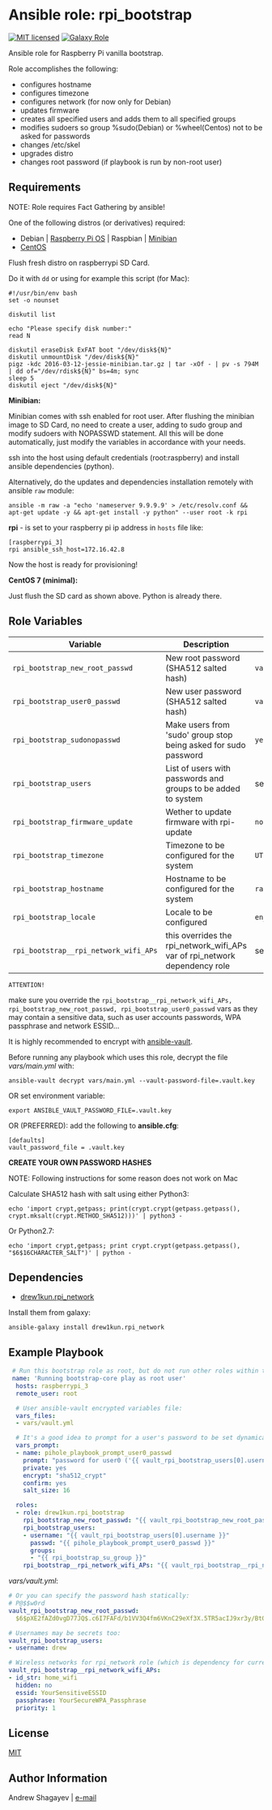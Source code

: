 # Ansible role: rpi_bootstrap

[![MIT licensed][mit-badge]][mit-link]
[![Galaxy Role][role-badge]][galaxy-link]

Ansible role for Raspberry Pi vanilla bootstrap.

Role accomplishes the following:

 - configures hostname
 - configures timezone
 - configures network (for now only for Debian)
 - updates firmware
 - creates all specified users and adds them to all specified groups
 - modifies sudoers so group %sudo(Debian) or %wheel(Centos) not to be asked for passwords
 - changes /etc/skel
 - upgrades distro
 - changes root password (if playbook is run by non-root user)

Requirements
----

NOTE: Role requires Fact Gathering by ansible!

One of the following distros (or derivatives) required:

 - Debian | [Raspberry Pi OS][rpi-os-link] | Raspbian | [Minibian][minibian-link]
 - [CentOS][centos-link]

Flush fresh distro on raspberrypi SD Card.

Do it with `dd` or using for example this script (for Mac):

```
#!/usr/bin/env bash
set -o nounset

diskutil list

echo "Please specify disk number:"
read N

diskutil eraseDisk ExFAT boot "/dev/disk${N}"
diskutil unmountDisk "/dev/disk${N}"
pigz -kdc 2016-03-12-jessie-minibian.tar.gz | tar -xOf - | pv -s 794M | dd of="/dev/rdisk${N}" bs=4m; sync
sleep 5
diskutil eject "/dev/disk${N}"
```

**Minibian:**

Minibian comes with ssh enabled for root user.
After flushing the minibian image to SD Card, no need to create a user, adding to sudo group and modify sudoers with
NOPASSWD statement.
All this will be done automatically, just modify the variables in accordance with your needs.

ssh into the host using default credentials (root:raspberry) and install ansible dependencies (python).

Alternatively, do the updates and dependencies installation remotely with ansible `raw` module:

```
ansible -m raw -a "echo 'nameserver 9.9.9.9' > /etc/resolv.conf && apt-get update -y && apt-get install -y python" --user root -k rpi
```

**rpi** - is set to your raspberry pi ip address in `hosts` file like:

```
[raspberrypi_3]
rpi ansible_ssh_host=172.16.42.8
```

Now the host is ready for provisioning!

**CentOS 7 (minimal):**

Just flush the SD card as shown above. Python is already there.


Role Variables
----

| Variable | Description | Default |
|----------|-------------|---------|
| `rpi_bootstrap_new_root_passwd` | New root password (SHA512 salted hash) |`vault_rpi_bootstrap_new_root_passwd` |
| `rpi_bootstrap_user0_passwd` | New user password (SHA512 salted hash) | `vault_rpi_bootstrap_user0_passwd` |
| `rpi_bootstrap_sudonopasswd` | Make users from 'sudo' group stop being asked for sudo password | `yes` |
| `rpi_bootstrap_users` | List of users with passwords and groups to be added to system | see [`defaults/main.yml`](defaults/main.yml#L33) |
| `rpi_bootstrap_firmware_update` | Wether to update firmware with rpi-update | `no` |
| `rpi_bootstrap_timezone` | Timezone to be configured for the system | `UTC` |
| `rpi_bootstrap_hostname` | Hostname to be configured for the system | `raspberry.domain` |
| `rpi_bootstrap_locale` | Locale to be configured | `en_US.UTF-8` |
| `rpi_bootstrap__rpi_network_wifi_APs` | this overrides the rpi_network_wifi_APs var of rpi_network dependency role | see [`defaults/main.yml`](defaults/main.yml#L53) |


`ATTENTION!`

make sure you override the `rpi_bootstrap__rpi_network_wifi_APs, rpi_bootstrap_new_root_passwd, rpi_bootstrap_user0_passwd` vars as they may contain a sensitive data,
such as user accounts passwords, WPA passphrase and network ESSID...

It is highly recommended to encrypt with [ansible-vault][ansible-vault-link].

Before running any playbook which uses this role, decrypt the file *vars/main.yml* with:

```
ansible-vault decrypt vars/main.yml --vault-password-file=.vault.key
```

OR set environment variable:

```
export ANSIBLE_VAULT_PASSWORD_FILE=.vault.key
```

OR (PREFERRED):
add the following to **ansible.cfg**:

```
[defaults]
vault_password_file = .vault.key
```

**CREATE YOUR OWN PASSWORD HASHES**

NOTE: Following instructions for some reason does not work on Mac

Calculate SHA512 hash with salt using either Python3:

```
echo 'import crypt,getpass; print(crypt.crypt(getpass.getpass(), crypt.mksalt(crypt.METHOD_SHA512)))' | python3 -
```

Or Python2.7:

```
echo 'import crypt,getpass; print crypt.crypt(getpass.getpass(), "$6$16CHARACTER_SALT")' | python -
```

Dependencies
----

 - [drew1kun.rpi_network][rpi_network-galaxy-link]

Install them from galaxy:

```
ansible-galaxy install drew1kun.rpi_network
```

Example Playbook
----

```yaml
 # Run this bootstrap role as root, but do not run other roles within the playbook as root:
 name: 'Running bootstrap-core play as root user'
  hosts: raspberrypi_3
  remote_user: root

  # User ansible-vault encrypted variables file:
  vars_files:
  - vars/vault.yml

  # It's a good idea to prompt for a user's password to be set dynamically:
  vars_prompt:
  - name: pihole_playbook_prompt_user0_passwd
    prompt: "password for user0 ('{{ vault_rpi_bootstrap_users[0].username }}') to be set in 'rpi_bootstrap' play"
    private: yes
    encrypt: "sha512_crypt"
    confirm: yes
    salt_size: 16

  roles:
  - role: drew1kun.rpi_bootstrap
    rpi_bootstrap_new_root_passwd: "{{ vault_rpi_bootstrap_new_root_passwd }}"
    rpi_bootstrap_users:
    - username: "{{ vault_rpi_bootstrap_users[0].username }}"
      passwd: "{{ pihole_playbook_prompt_user0_passwd }}"
      groups:
      - "{{ rpi_bootstrap_su_group }}"
    rpi_bootstrap__rpi_network_wifi_APs: "{{ vault_rpi_bootstrap__rpi_network_wifi_APs }}"
```

*vars/vault.yml*:

```yaml
# Or you can specify the password hash statically:
# P@$$w0rd
vault_rpi_bootstrap_new_root_passwd:
  $6$pXE2fAZd0vgD77JQ$.c6I7FAFd/b1VV3Q4fm6VKnC29eXf3X.5TR5acIJ9xr3y/Bt0umoEH.b8nX3SqcZgZ3h5uhaoqNN6EAsU69Yn.

# Usernames may be secrets too:
vault_rpi_bootstrap_users:
- username: drew

# Wireless networks for rpi_network role (which is dependency for current role):
vault_rpi_bootstrap__rpi_network_wifi_APs:
- id_str: home_wifi
  hidden: no
  essid: YourSensitiveESSID
  passphrase: YourSecureWPA_Passphrase
  priority: 1
```

License
----

[MIT][mit-link]

Author Information
----

Andrew Shagayev | [e-mail](mailto:drewshg@gmail.com)

[role-badge]: https://img.shields.io/badge/role-drew--kun.bootstrap__core-green.svg
[galaxy-link]: https://galaxy.ansible.com/drew1kun/rpi_bootstrap/
[mit-badge]: https://img.shields.io/badge/license-MIT-blue.svg
[mit-link]: https://raw.githubusercontent.com/drew1kun/ansible-rpi_bootstrap/master/LICENSE
[minibian-link]: https://minibianpi.wordpress.com/
[centos-link]: https://wiki.centos.org/Download
[rpi_expandfs-galaxy-link]: https://galaxy.ansible.com/drew1kun/rpi_expandfs/
[rpi_network-galaxy-link]: https://galaxy.ansible.com/drew1kun/rpi_network/
[ansible-vault-link]: https://docs.ansible.com/ansible/latest/user_guide/vault.html
[rpi-os-link]: https://www.raspberrypi.com/software/operating-systems/
